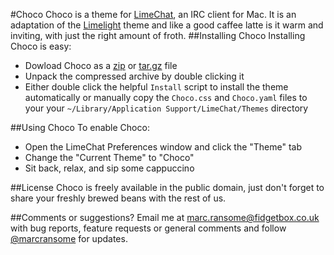 #Choco
Choco is a theme for [LimeChat](http://limechat.net/mac/), an IRC client for Mac.  It is an adaptation of the [Limelight](https://github.com/Soryu/Limelight) theme and like a good caffee latte is it warm and inviting, with just the right amount of froth.
##Installing Choco
Installing Choco is easy:
* Dowload Choco as a [zip](https://github.com/marcransome/Choco/zipball/master) or [tar.gz](https://github.com/marcransome/Choco/tarball/master) file
* Unpack the compressed archive by double clicking it
* Either double click the helpful `Install` script to install the theme automatically or manually copy the `Choco.css` and `Choco.yaml` files to your your `~/Library/Application Support/LimeChat/Themes` directory

##Using Choco
To enable Choco:
* Open the LimeChat Preferences window and click the "Theme" tab
* Change the "Current Theme" to "Choco"
* Sit back, relax, and sip some cappuccino

##License
Choco is freely available in the public domain, just don't forget to share your freshly brewed beans with the rest of us.

##Comments or suggestions?
Email me at [marc.ransome@fidgetbox.co.uk](marc.ransome@fidgetbox.co.uk) with bug reports, feature requests or general comments and follow [@marcransome](http://www.twitter.com/marcransome) for updates.
